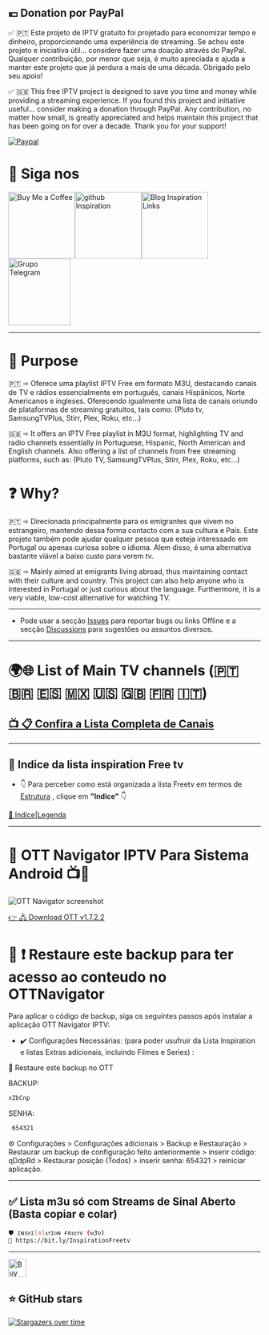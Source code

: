 ## :euro: Donation por PayPal

✅ 🇵🇹 Este projeto de IPTV gratuito foi projetado para economizar tempo e dinheiro, proporcionando uma experiência de streaming. Se achou este projeto e iniciativa útil... considere fazer uma doação através do PayPal. Qualquer contribuição, por menor que seja, é muito apreciada e ajuda a manter este projeto que já perdura a mais de uma década. Obrigado pelo seu apoio!

✅ 🇬🇧 This free IPTV project is designed to save you time and money while providing a streaming experience. If you found this project and initiative useful... consider making a donation through PayPal. Any contribution, no matter how small, is greatly appreciated and helps maintain this project that has been going on for over a decade. Thank you for your support!

[![Paypal](https://github.com/inspirationlinks/m3u/blob/live/LogosTv/donativoPaypal.gif)](https://www.paypal.com/cgi-bin/webscr?cmd=_s-xclick&hosted_button_id=B3EDBYK3LXSNS)

# 🚩 Siga nos

<p><a href="https://www.paypal.com/donate/?hosted_button_id=B3EDBYK3LXSNS" target="_blank" rel="noopener"><img class="" style="border: 0px; height: 133px;" src="https://jerrymoz.files.wordpress.com/2024/03/qr_paypal.png?w=210" alt="Buy Me a Coffee" width="133" height="150" border="0" /></a><a href="https://github.com/inspirationlinks" target="_blank" rel="noopener"><img class="" style="border: 0px; height: 133px;" src="https://jerrymoz.files.wordpress.com/2024/02/qr_github.png?w=200" alt="github Inspiration" width="133" height="150" border="0" /></a><a href="https://jerrymoz.wordpress.com/"><img class="" style="border: 0px; height: 133px;" src="https://jerrymoz.files.wordpress.com/2023/12/qr_blog.png?w=200" alt="Blog Inspiration Links" width="133" height="140" border="0" /></a><a href="https://t.me/inspirationfreetv/1" target="_blank" rel="noopener"><img class="alignleft" style="border: 0px; height: 133px;" src="https://github.com/inspirationlinks/m3u/raw/live/LogosTv/imag.png?w=210" alt="Grupo Telegram" width="124" height="150" border="0" /></a></p>

---

# 🎯 Purpose

🇵🇹 ➾ Oferece uma playlist IPTV Free em formato M3U, destacando canais de TV e rádios essencialmente em português, canais Hispânicos, Norte Americanos e ingleses. Oferecendo igualmente uma lista de canais oriundo de plataformas de streaming gratuitos, tais como: (Pluto tv, SamsungTVPlus, Stirr, Plex, Roku, etc...)

🇬🇧 ➾ It offers an IPTV Free playlist in M3U format, highlighting TV and radio channels essentially in Portuguese, Hispanic, North American and English channels. Also offering a list of channels from free streaming platforms, such as: (Pluto TV, SamsungTVPlus, Stirr, Plex, Roku, etc...)

# ❓ Why?


🇵🇹 ➾ Direcionada principalmente para os emigrantes que vivem no estrangeiro, mantendo dessa forma contacto com a sua cultura e País. Este projeto também pode ajudar qualquer pessoa que esteja interessado em Portugal ou apenas curiosa sobre o idioma. Alem disso, é uma alternativa bastante viável a baixo custo para verem tv.

🇬🇧 ➾ Mainly aimed at emigrants living abroad, thus maintaining contact with their culture and country. This project can also help anyone who is interested in Portugal or just curious about the language. Furthermore, it is a very viable, low-cost alternative for watching TV.

---

* Pode usar a secção [Issues](https://github.com/inspirationlinks/m3u/issues) para reportar bugs ou links Offline e a secção [Discussions](https://github.com/inspirationlinks/m3u/discussions) para sugestões ou assuntos diversos.

---

# 🌍🌐 List of Main TV channels (🇵🇹 🇧🇷 🇪🇸 🇲🇽 🇺🇸 🇬🇧 🇫🇷 🇮🇹)

## [📺 📋 Confira a Lista Completa de Canais](https://github.com/inspirationlinks/m3u/blob/live/INFO.md#%EF%B8%8F-categorias-%EF%B8%8F)

---

## 🔔 Indice da lista inspiration Free tv
* 👇 Para perceber como está organizada a lista Freetv em termos de <u> Estrutura</u> , clique em <b>"Indice"</b> 👇

[📝 Indice|Legenda](https://github.com/inspirationlinks/m3u/blob/live/INFO.md#-indice--legendas)

---

# 🥇 OTT Navigator IPTV Para Sistema Android 📺📱

![OTT Navigator screenshot](/LogosTv/OTTNavigator.png "OTT Navigator screenshot")

[👉 🖧 Download OTT v1.7.2.2](https://www.mediafire.com/file/a8jlok3z2ikep9r/OTT_Navigator_v1.7.2.2_Premium.apk/file)

# 📢 ❗ Restaure este backup para ter acesso ao conteudo no OTTNavigator
Para aplicar o código de backup, siga os seguintes passos após instalar a aplicação OTT Navigator IPTV:
* ✔️ Configurações Necessárias: (para poder usufruir da Lista Inspiration e listas Extras adicionais, incluindo Filmes e Series) :

🔔 Restaure este backup no OTT

BACKUP:
```bash
xZbCnp
```
SENHA:
```bash
 654321
```

⚙️ Configurações > Configurações adicionais > Backup e Restauração > Restaurar um backup de configuração feito anteriormente > inserir código: qDdpRd > Restaurar posição (Todos) > inserir senha: 654321 > reiniciar aplicação.

---

## ✅ Lista m3u só com Streams de Sinal Aberto (Basta copiar e colar)
```bash
🛡 ɪɴsᴘɪ[я]ᴀᴛɪᴏɴ ғʀᴇᴇᴛv (ᴍ3υ)
🔗 https://bit.ly/InspirationFreetv
```

---

<a href='https://www.paypal.com/cgi-bin/webscr?cmd=_s-xclick&hosted_button_id=B3EDBYK3LXSNS' target='_blank'><img height='36' style='border:0px;height:36px;' src='https://storage.ko-fi.com/cdn/kofi2.png?v=3' border='0' alt='Buy Me a Coffee' /></a>

## ⭐ GitHub stars
[![Stargazers over time](https://starchart.cc/inspirationlinks/lista-tuga.svg)](https://starchart.cc/inspirationlinks/lista-tuga)
